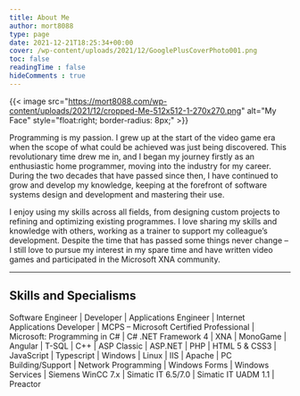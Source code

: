 ```yaml
---
title: About Me
author: mort8088
type: page
date: 2021-12-21T18:25:34+00:00
cover: /wp-content/uploads/2021/12/GooglePlusCoverPhoto001.png
toc: false
readingTime : false
hideComments : true
---
```


{{< image src="https://mort8088.com/wp-content/uploads/2021/12/cropped-Me-512x512-1-270x270.png" alt="My Face" style="float:right; border-radius: 8px;" >}}

Programming is my passion. I grew up at the start of the video game era when the scope of what could be achieved was just being discovered. This revolutionary time drew me in, and I began my journey firstly as an enthusiastic home programmer, moving into the industry for my career. During the two decades that have passed since then, I have continued to grow and develop my knowledge, keeping at the forefront of software systems design and development and mastering their use.

I enjoy using my skills across all fields, from designing custom projects to refining and optimizing existing programmes. I love sharing my skills and knowledge with others, working as a trainer to support my colleague’s development. Despite the time that has passed some things never change – I still love to pursue my interest in my spare time and have written video games and participated in the Microsoft XNA community.

* * *

## Skills and Specialisms

Software Engineer | Developer | Applications Engineer | Internet Applications Developer | MCPS – Microsoft Certified Professional | Microsoft: Programming in C# | C# .NET Framework 4 | XNA | MonoGame | Angular | T-SQL | C++ | ASP Classic | ASP.NET | PHP | HTML 5 & CSS3 | JavaScript | Typescript | Windows | Linux | IIS | Apache | PC Building/Support | Network Programming | Windows Forms | Windows Services | Siemens WinCC 7.x | Simatic IT 6.5/7.0 | Simatic IT UADM 1.1 | Preactor
